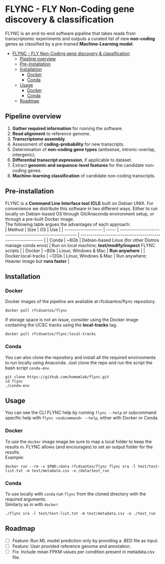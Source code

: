 # FLYNC - FLY Non-Coding gene discovery & classification

FLYNC is an end-to-end software pipeline that takes reads from transcriptomic experiments and outputs a curated list of new **non-coding** genes as classified by a pre-trained **Machine-Learning model**.  

- [FLYNC - FLY Non-Coding gene discovery & classification](#flync---fly-non-coding-gene-discovery--classification)
  - [Pipeline overview](#pipeline-overview)
  - [Pre-installation](#pre-installation)
  - [Installation](#installation)
    - [Docker](#docker)
    - [Conda](#conda)
  - [Usage](#usage)
    - [Docker](#docker-1)
    - [Conda](#conda-1)
  - [Roadmap](#roadmap)

## Pipeline overview
1. **Gather required information** for running the software.
2. **Read alignment** to reference genome.
3. **Transcriptome assembly**.
4. Assessment of **coding-probability** for new transcripts.
5. Determination of **non-coding gene types** (antisense, intronic-overlap, intergenic).
6. **Differential transcript expression**, if applicable to dataset.
7. Extract **genomic and sequence-level features** for the candidate non-coding genes.
8. **Machine-learning classification** of candidate non-coding transcripts.

## Pre-installation  

FLYNC is a **Command Line Interface tool (CLI)** built on Debian UNIX. For convenience we distribute this software in two different ways. Either to run locally on Debian-based OS through Git/Anaconda environment setup, or through a pre-built Docker image.  
The following table argues the advantages of each approach:  
| Method              | Size  | OS                                                       | Use                                                         |
| ------------------- | ----- | -------------------------------------------------------- | ----------------------------------------------------------- |
| Conda               | ~6Gb  | Debian-based Linux (for other Distros manage conda envs) | Run on local machine; **test/modify/inspect** FLYNC scripts |
| Docker              | ~8Gb  | Linux; Windows & Mac                                     | **Run anywhere**                                            |
| Docker:local-tracks | ~12Gb | Linux; Windows & Mac                                     | Run anywhere; Heavier image but **runs faster**             |


## Installation

### Docker
Docker images of the pipeline are available at rfcdsantos/flync repository.

```
docker pull rfcdsantos/flync
```
If storage space is not an issue, consider using the Docker image containing the UCSC tracks using the **local-tracks** tag.
```
docker pull rfcdsantos/flync:local-tracks
```
### Conda
You can also clone the repository and install all the required environments to run locally using Anaconda. Just clone the repo and run the script the bash script `conda-env`.

```
git clone https://github.com/homemlab/flync.git
cd flync
./conda-env
```
## Usage
You can see the CLI FLYNC help by running `flync --help` or subcommand specific help with `flync <subcommand> --help`, either with Docker or Conda.

### Docker
To use the `docker` image image be sure to map a local folder to keep the results in. FLYNC allows (and encourages) to set an output folder for the results.  
Example:
```
docker run --rm -v $PWD:/data rfcdsantos/flync flync sra -l test/test-list.txt -m test/metadata.csv -o /data/test_run
```
### Conda
To use locally with `conda` run `flync` from the cloned directory with the required arguments.  
Similarly as in with `docker`:
```
./flync sra -l test/test-list.txt -m test/metadata.csv -o ./test_run
```

## Roadmap

- [ ] Feature: Run ML model prediction only by providing a .BED file as input.
- [ ] Feature: User provided reference genome and annotation.
- [ ] Fix: Include mean FPKM values per condition present in metadata.csv file.
